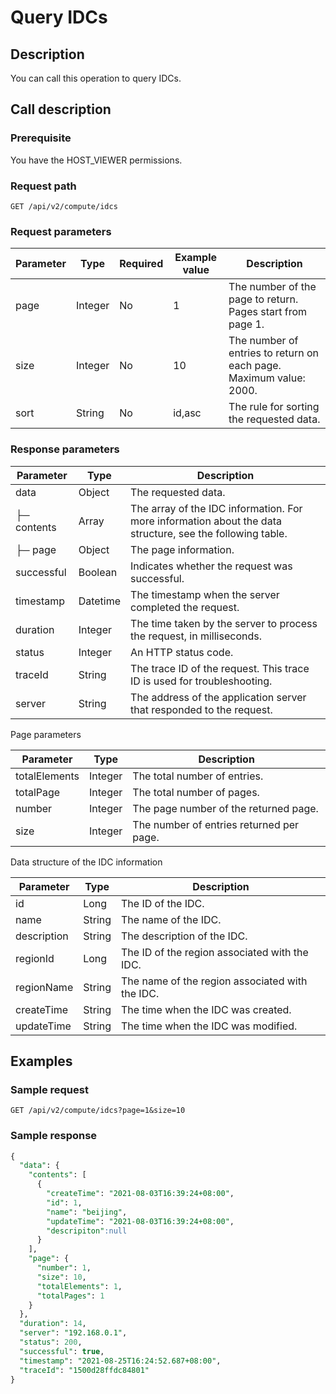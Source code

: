 Query IDCs 
===============================



Description 
--------------------------------

You can call this operation to query IDCs.

Call description 
-------------------------------------

### Prerequisite 

You have the HOST_VIEWER permissions.

### Request path 

`GET /api/v2/compute/idcs`

### Request parameters 



| Parameter |  Type   | Required | Example value |                                    Description                                     |
|-----------|---------|----------|---------------|------------------------------------------------------------------------------------|
| page      | Integer | No       | 1             | The number of the page to return. Pages start from page 1.                         |
| size      | Integer | No       | 10            | The number of entries to return on each page. Maximum value: 2000. |
| sort      | String  | No       | id,asc        | The rule for sorting the requested data.                                           |



### Response parameters 



|  Parameter  |   Type   |                                                Description                                                |
|-------------|----------|-----------------------------------------------------------------------------------------------------------|
| data        | Object   | The requested data.                                                                                       |
| ├─ contents | Array    | The array of the IDC information. For more information about the data structure, see the following table. |
| ├─ page     | Object   | The page information.                                                                                     |
| successful  | Boolean  | Indicates whether the request was successful.                                                             |
| timestamp   | Datetime | The timestamp when the server completed the request.                                                      |
| duration    | Integer  | The time taken by the server to process the request, in milliseconds.                                     |
| status      | Integer  | An HTTP status code.                                                                                      |
| traceId     | String   | The trace ID of the request. This trace ID is used for troubleshooting.                                   |
| server      | String   | The address of the application server that responded to the request.                                      |



Page parameters


|   Parameter   |  Type   |               Description                |
|---------------|---------|------------------------------------------|
| totalElements | Integer | The total number of entries.             |
| totalPage     | Integer | The total number of pages.               |
| number        | Integer | The page number of the returned page.    |
| size          | Integer | The number of entries returned per page. |



Data structure of the IDC information


|  Parameter  |  Type  |                   Description                   |
|-------------|--------|-------------------------------------------------|
| id          | Long   | The ID of the IDC.                              |
| name        | String | The name of the IDC.                            |
| description | String | The description of the IDC.                     |
| regionId    | Long   | The ID of the region associated with the IDC.   |
| regionName  | String | The name of the region associated with the IDC. |
| createTime  | String | The time when the IDC was created.              |
| updateTime  | String | The time when the IDC was modified.             |



Examples 
-----------------------------

### Sample request 

`GET /api/v2/compute/idcs?page=1&size=10`

### Sample response 

```sql
{
  "data": {
    "contents": [
      {
        "createTime": "2021-08-03T16:39:24+08:00",
        "id": 1,
        "name": "beijing",
        "updateTime": "2021-08-03T16:39:24+08:00",
        "descripiton":null
      }
    ],
    "page": {
      "number": 1,
      "size": 10,
      "totalElements": 1,
      "totalPages": 1
    }
  },
  "duration": 14,
  "server": "192.168.0.1",
  "status": 200,
  "successful": true,
  "timestamp": "2021-08-25T16:24:52.687+08:00",
  "traceId": "1500d28ffdc84801"
}
```


